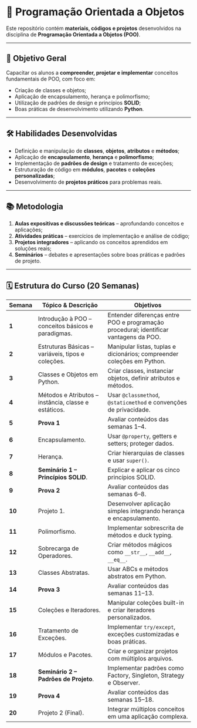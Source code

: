 # 🐍 Programação Orientada a Objetos

Este repositório contém **materiais, códigos e projetos** desenvolvidos na disciplina de **Programação Orientada a Objetos (POO)**.

---

## 🎯 Objetivo Geral

Capacitar os alunos a **compreender, projetar e implementar** conceitos fundamentais de POO, com foco em:

* Criação de classes e objetos;
* Aplicação de encapsulamento, herança e polimorfismo;
* Utilização de padrões de design e princípios **SOLID**;
* Boas práticas de desenvolvimento utilizando **Python**.

---

## 🛠️ Habilidades Desenvolvidas

* Definição e manipulação de **classes**, **objetos**, **atributos** e **métodos**;
* Aplicação de **encapsulamento**, **herança** e **polimorfismo**;
* Implementação de **padrões de design** e tratamento de exceções;
* Estruturação de código em **módulos**, **pacotes** e **coleções personalizadas**;
* Desenvolvimento de **projetos práticos** para problemas reais.

---

## 📚 Metodologia

1. **Aulas expositivas e discussões teóricas** – aprofundando conceitos e aplicações;
2. **Atividades práticas** – exercícios de implementação e análise de código;
3. **Projetos integradores** – aplicando os conceitos aprendidos em soluções reais;
4. **Seminários** – debates e apresentações sobre boas práticas e padrões de projeto.

---

## 🗓️ Estrutura do Curso (20 Semanas)

| Semana | Tópico & Descrição                                   | Objetivos                                                                             |
| ------ | ---------------------------------------------------- | ------------------------------------------------------------------------------------- |
| **1**  | Introdução à POO – conceitos básicos e paradigmas.   | Entender diferenças entre POO e programação procedural; identificar vantagens da POO. |
| **2**  | Estruturas Básicas – variáveis, tipos e coleções.    | Manipular listas, tuplas e dicionários; compreender coleções em Python.               |
| **3**  | Classes e Objetos em Python.                         | Criar classes, instanciar objetos, definir atributos e métodos.                       |
| **4**  | Métodos e Atributos – instância, classe e estáticos. | Usar `@classmethod`, `@staticmethod` e convenções de privacidade.                     |
| **5**  | **Prova 1**                                          | Avaliar conteúdos das semanas 1–4.                                                    |
| **6**  | Encapsulamento.                                      | Usar `@property`, getters e setters; proteger dados.                                  |
| **7**  | Herança.                                             | Criar hierarquias de classes e usar `super()`.                                        |
| **8**  | **Seminário 1 – Princípios SOLID**.                  | Explicar e aplicar os cinco princípios SOLID.                                         |
| **9**  | **Prova 2**                                          | Avaliar conteúdos das semanas 6–8.                                                    |
| **10** | Projeto 1.                                           | Desenvolver aplicação simples integrando herança e encapsulamento.                    |
| **11** | Polimorfismo.                                        | Implementar sobrescrita de métodos e duck typing.                                     |
| **12** | Sobrecarga de Operadores.                            | Criar métodos mágicos como `__str__`, `__add__`, `__eq__`.                            |
| **13** | Classes Abstratas.                                   | Usar ABCs e métodos abstratos em Python.                                              |
| **14** | **Prova 3**                                          | Avaliar conteúdos das semanas 11–13.                                                  |
| **15** | Coleções e Iteradores.                               | Manipular coleções built-in e criar iteradores personalizados.                        |
| **16** | Tratamento de Exceções.                              | Implementar `try/except`, exceções customizadas e boas práticas.                      |
| **17** | Módulos e Pacotes.                                   | Criar e organizar projetos com múltiplos arquivos.                                    |
| **18** | **Seminário 2 – Padrões de Projeto**.                | Implementar padrões como Factory, Singleton, Strategy e Observer.                     |
| **19** | **Prova 4**                                          | Avaliar conteúdos das semanas 15–18.                                                  |
| **20** | Projeto 2 (Final).                                   | Integrar múltiplos conceitos em uma aplicação complexa.                               |
